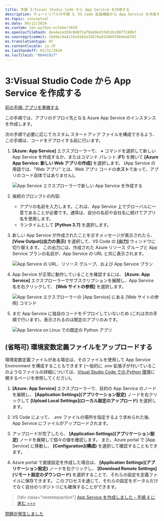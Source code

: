 ```yaml
---
title: 手順 3:Visual Studio Code から App Service を作成する
description: チュートリアルの手順 3、VS Code 拡張機能から App Service を作成する。
ms.topic: conceptual
ms.date: 09/12/2019
ms.custom: seo-python-october2019
ms.openlocfilehash: dea4ace359c8d072af8ab9ed33451bc8077249b7
ms.sourcegitcommit: 1bd9ec6a4115e9162e33b76a933869788e6ab702
ms.translationtype: HT
ms.contentlocale: ja-JP
ms.lasthandoff: 03/31/2020
ms.locfileid: "80441917"
---
```

# <a name="3-create-the-app-service-from-visual-studio-code"></a>3:Visual Studio Code から App Service を作成する

[前の手順: アプリを準備する](tutorial-deploy-app-service-on-linux-02.md)

この手順では、アプリのデプロイ先となる Azure App Service のインスタンスを作成します。

次の手順で必要に応じてカスタム スタートアップ ファイルを構成できるよう、この手順は、コードをデプロイする前に行います。

1. **[Azure: App Service]** エクスプローラーで、 **+** コマンドを選択して新しい App Service を作成するか、またはコマンド パレット (**F1**) を開いて **[Azure App Service: 新しい Web アプリの作成]** を選択します。 (App Service の用語では、"Web アプリ" とは、Web アプリ コードの**ホスト**であって、アプリのコード自体ではありません)。

    ![App Service エクスプローラーで新しい App Service を作成する](media/deploy-azure/create-new-app-service-in-app-service-explorer.png)

1. 後続のプロンプトの内容:

    - アプリの名前を入力します。これは、App Service 上でグローバルに一意であることが必要です。通常は、自分の名前や会社名に続けてアプリ名を使用します。
    - ランタイムとして **[Python 3.7]** を選択します。

1. 新しい App Service が作成されたことを示すメッセージが表示されたら、 **[View Output]\(出力の表示\)** を選択して、VS Code の **[出力]** ウィンドウに切り替えます。 この出力には、作成された Azure リソース グループと App Service プランの名前が、App Service の URL と共に表示されます。

    ![App Service の URL、リソース グループ、および App Service プラン](media/deploy-azure/url-for-your-new-app-service-and-resource-group-and-plan.png)

1. App Service が正常に動作していることを確認するには、 **[Azure: App Service]** エクスプローラーでサブスクリプションを展開し、App Service 名を右クリックして、 **[Web サイトの参照]** を選択します。

    ![App Service エクスプローラーの [App Service] にある [Web サイトの参照] コマンド](media/deploy-azure/select-command-to-browse-website-in-app-service.png)

1. まだ App Service に独自のコードをデプロイしていないため (これは次の手順で行います)、表示されるのは既定のアプリのみです。

    ![App Service on Linux での既定の Python アプリ](media/deploy-azure/default-python-app-on-app-service-on-linux.png)

## <a name="optional-upload-an-environment-variable-definitions-file"></a>(省略可) 環境変数定義ファイルをアップロードする

環境変数定義ファイルがある場合は、そのファイルを使用して App Service Environment を構成することもできます (一般的に *.env* 拡張子が付いているこのようなファイルの詳細については、[Visual Studio Code での Python 環境](https://code.visualstudio.com/docs/python/environments#environment-variable-definitions-file)に関するページを参照してください)。

1. **[Azure: App Service]** エクスプローラーで、目的の App Service のノードを展開し、 **[Application Settings]\(アプリケーション設定\)** ノードを右クリックして **[Upload Local Settings]\(ローカル設定のアップロード\)** を選択します。

1. VS Code によって、 *.env* ファイルの場所を指定するよう求められた後、App Service にファイルがアップロードされます。

1. アップロードが完了したら、 **[Application Settings]\(アプリケーション設定\)** ノードを展開して個々の値を確認します。 また、Azure portal で [App Service] に移動し、 **[Configuration]\(構成\)** を選択して確認することもできます。

1. Azure portal で直接設定を作成した場合は、 **[Application Settings]\(アプリケーション設定\)** ノードを右クリックし、 **[Download Remote Settings]\(リモート設定のダウンロード\)** を選択することで、それらの設定を定義ファイルに保存できます。 このプロセスを通じて、それらの設定をポータルだけでなく自分のリポジトリにも確保することができます。

> [!div class="nextstepaction"]
> [App Service を作成しました - 手順 4 に進む >>>](tutorial-deploy-app-service-on-linux-04.md)

[問題が発生しました](https://www.research.net/r/PWZWZ52?tutorial=vscode-appservice-python&step=03-create-app-service)
